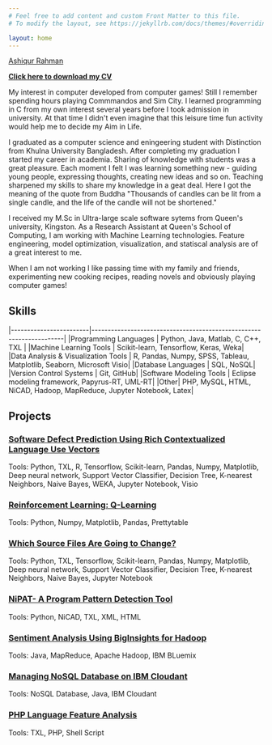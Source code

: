 ```yaml
---
# Feel free to add content and custom Front Matter to this file.
# To modify the layout, see https://jekyllrb.com/docs/themes/#overriding-theme-defaults

layout: home
---
```


<script type="text/javascript" src="https://platform.linkedin.com/badges/js/profile.js" async defer></script>

<!--- Black LinkedIn theme
<div class="LI-profile-badge"  data-version="v1" data-size="medium" data-locale="en_US" data-type="horizontal" data-theme="dark" data-vanity="toashiqur"><a class="LI-simple-link" href='https://ca.linkedin.com/in/toashiqur?trk=profile-badge'>Ashiqur Rahman</a></div>

--->

<!--- White LinkedIn theme--->
<div class="LI-profile-badge"  data-version="v1" data-size="medium" data-locale="en_US" data-type="horizontal" data-theme="light" data-vanity="toashiqur"><a class="LI-simple-link" href='https://ca.linkedin.com/in/toashiqur?trk=profile-badge'>Ashiqur Rahman</a></div>

**[Click here to download my CV][cv-link]**

My interest in computer developed from computer games! Still I remember spending hours playing Commmandos and Sim City. I learned programming in C from my own interest several years before I took admission in university. At that time I didn't even imagine that this leisure time fun activity would help me to decide my Aim in Life.

I graduated as a computer science and eningeering student with Distinction from Khulna University Bangladesh. After completing my graduation I started my career in academia. Sharing of knowledge with students was a great pleasure. Each moment I felt I was learning something new -  guiding young people, expressing thoughts, creating new ideas and so on. Teaching sharpened my skills to share my knowledge in a geat deal. Here I got the meaning of the quote from Buddha "Thousands of candles can be lit from a single candle, and the life of the candle will not be shortened." 

I received my M.Sc in Ultra-large scale software sytems from Queen's university, Kingston. As a Research Assistant at Queen's School of Computing, I am working with Machine Learning technologies. Feature engineering, model optimization, visualization, and statiscal analysis are of a great interest to me.

When I am not working I like passing time with my family and friends, experimenting new cooking recipes, reading novels and obviously playing computer games!



## Skills

|------------------------|---------------------------------------------------------------------|
|Programming Languages | Python, Java, Matlab, C, C++, TXL |
|Machine Learning Tools | Scikit-learn, Tensorflow, Keras, Weka|
|Data Analysis & Visualization Tools |  R, Pandas, Numpy, SPSS, Tableau, Matplotlib, Seaborn, Microsoft Visio|
|Database Languages | SQL, NoSQL|
|Version Control Systems | Git, GitHub|
|Software Modeling Tools | Eclipse modeling framework, Papyrus-RT, UML-RT|
|Other| PHP, MySQL, HTML, NiCAD, Hadoop, MapReduce, Jupyter Notebook, Latex|


## Projects

### **[Software Defect Prediction Using Rich Contextualized Language Use Vectors][defect-prediction-link]**
Tools: Python, TXL, R, Tensorflow, Scikit-learn, Pandas, Numpy, Matplotlib, Deep neural network, Support Vector Classifier, Decision Tree, K-nearest Neighbors, Naive Bayes, WEKA, Jupyter Notebook, Visio

### **[Reinforcement Learning: Q-Learning][q-learning-link]**
Tools: Python, Numpy, Matplotlib, Pandas, Prettytable

### **[Which Source Files Are Going to Change?][change-prediction-link]**
Tools: Python, TXL, Tensorflow, Scikit-learn, Pandas, Numpy, Matplotlib, Deep neural network, Support Vector Classifier, Decision Tree, K-nearest Neighbors, Naive Bayes, Jupyter Notebook

### **[NiPAT- A Program Pattern Detection Tool][nipat-link]**
Tools: Python, NiCAD, TXL, XML, HTML

### **[Sentiment Analysis Using BigInsights for Hadoop][sentiment-link]**
Tools: Java, MapReduce, Apache Hadoop, IBM BLuemix

### **[Managing NoSQL Database on IBM Cloudant][nosql-link]**
Tools: NoSQL Database, Java, IBM Cloudant

### **[PHP Language Feature Analysis][php-link]**
Tools: TXL, PHP, Shell Script

[defect-prediction-link]:https://toashiqur.github.io/Defect-Prediction-Using-RCLUV/
[q-learning-link]:https://toashiqur.github.io/Reinforcement-Learning/
[change-prediction-link]:https://toashiqur.github.io/software-change-prediction/
[php-link]: https://toashiqur.github.io/PHP-Feature-Analysis/
[nosql-link]: https://toashiqur.github.io/IBM-Cloudant-NoSQL/
[sentiment-link]: https://toashiqur.github.io/sentiment-analysis-hadoop/
[cv-link]:https://www.dropbox.com/s/etuqqx3pnib7q3w/ResumeAshiqur.docx?dl=0
[nipat-link]: https://toashiqur.github.io/NiPAT-Pattern-Detection/
